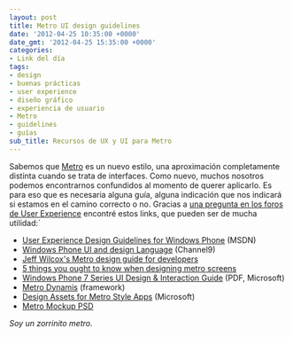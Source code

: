 ```yaml
---
layout: post
title: Metro UI design guidelines
date: '2012-04-25 10:35:00 +0000'
date_gmt: '2012-04-25 15:35:00 +0000'
categories:
- Link del día
tags:
- design
- buenas prácticas
- user experience
- diseño gráfico
- experiencia de usuario
- Metro
- guidelines
- guías
sub_title: Recursos de UX y UI para Metro
---
```

Sabemos que [Metro](http://en.wikipedia.org/wiki/Metro_(design_language)) es un nuevo estilo, una aproximación completamente distinta cuando se trata de interfaces. Como nuevo, muchos nosotros podemos encontrarnos confundidos al momento de querer aplicarlo. Es para eso que es necesaria alguna guía, alguna indicación que nos indicará si estamos en el camino correcto o no. Gracias a [una pregunta en los foros de User Experience](http://ux.stackexchange.com/questions/7219/where-can-i-find-style-guide-for-metro-ui-for-web-applications) encontré estos links, que pueden ser de mucha utilidad:`

- [User Experience Design Guidelines for Windows Phone](http://msdn.microsoft.com/en-us/library/hh202915%28v=VS.92%29.aspx) (MSDN)
- [Windows Phone UI and design Language](http://channel9.msdn.com/events/MIX/MIX10/CL14) (Channel9)
- [Jeff Wilcox's Metro design guide for developers](http://www.jeff.wilcox.name/2011/03/metro-design-guide-v1/)
- [5 things you ought to know when designing metro screens](http://www.riagenic.com/archives/526)
- [Windows Phone 7 Series UI Design &amp; Interaction Guide](http://go.microsoft.com/fwlink/?LinkID=183218) (PDF, Microsoft)
- [Metro Dynamis](https://metrodynamis.com/) (framework)
- [Design Assets for Metro Style Apps](http://msdn.microsoft.com/en-us/library/windows/apps/hh700403) (Microsoft)
- [Metro Mockup PSD](http://dribbble.com/shots/301642-Windows-8-Metro-UI-Demo-PSD)

_Soy un zorrinito metro._
